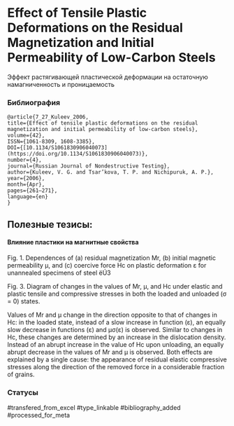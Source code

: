 # Effect of Tensile Plastic Deformations on the Residual Magnetization and Initial Permeability of Low-Carbon Steels
 
Эффект растягивающей пластической деформации на остаточную намагниченность и проницаемость

### Библиография
```
@article{7_27_Kuleev_2006,
title={Effect of tensile plastic deformations on the residual magnetization and initial permeability of low-carbon steels},
volume={42},
ISSN={1061-8309, 1608-3385},
DOI={[10.1134/S1061830906040073](https://doi.org/10.1134/S1061830906040073)},
number={4},
journal={Russian Journal of Nondestructive Testing},
author={Kuleev, V. G. and Tsar’kova, T. P. and Nichipuruk, A. P.},
year={2006},
month={Apr},
pages={261–271},
language={en}
}
```

## Полезные тезисы:

#### Влияние пластики на магнитные свойства
Fig. 1. Dependences of (a) residual magnetization Mr, (b) initial magnetic permeability μ, and (c) coercive force Hc on plastic
deformation ε for unannealed specimens of steel ëÚ3

Fig. 3. Diagram of changes in the values of Mr, μ, and Hc under elastic and plastic tensile and compressive stresses in both
the loaded and unloaded (σ = 0) states.

Values of Mr and μ change in the direction opposite to that of changes in Hc: in the loaded state, instead of a slow increase in function (ε), an equally slow decrease in functions (ε) and μσ(ε) is observed. Similar to changes in Hc, these changes are determined by an  increase in the dislocation density. Instead of an abrupt increase in the value of Hc upon unloading, an equally abrupt decrease in the values of Mr and μ is observed. Both effects are explained by a single cause: the appearance of residual elastic compressive stresses along the direction of the removed force in a considerable fraction of grains.


### Статусы
#transfered_from_excel 
#type_linkable 
#bibliography_added
#processed_for_meta
